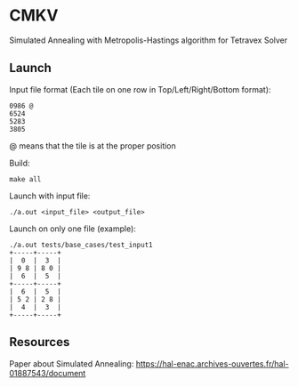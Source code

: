 # CMKV

Simulated Annealing with Metropolis-Hastings algorithm for Tetravex Solver

## Launch

Input file format (Each tile on one row in Top/Left/Right/Bottom format):
```
0986 @ 
6524
5283
3805
```

@ means that the tile is at the proper position


Build:
```
make all
```

Launch with input file:
```
./a.out <input_file> <output_file>
```

Launch on only one file (example):
```
./a.out tests/base_cases/test_input1
+-----+-----+
|  0  |  3  |
| 9 8 | 8 0 |
|  6  |  5  |
+-----+-----+
|  6  |  5  |
| 5 2 | 2 8 |
|  4  |  3  |
+-----+-----+
```

## Resources

Paper about Simulated Annealing:
https://hal-enac.archives-ouvertes.fr/hal-01887543/document